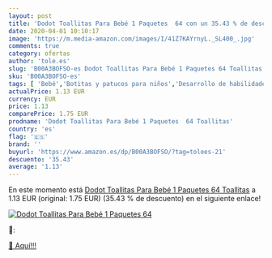 ```yaml
---
layout: post
title: 'Dodot Toallitas Para Bebé 1 Paquetes  64 con un 35.43 % de descuento'
date: 2020-04-01 10:10:17
image: 'https://m.media-amazon.com/images/I/41Z7KAYrnyL._SL400_.jpg'
comments: true
category: ofertas
author: 'tole.es'
slug: 'B00A3BOFSO-es Dodot Toallitas Para Bebé 1 Paquetes 64 Toallitas'
sku: 'B00A3BOFSO-es'
tags: [ 'Bebé','Botitas y patucos para niños','Desarrollo de habilidades motoras','Juguetes','Juguetes para Bebés y primera infancia','Juguetes para apilar y encajar','Juguetes y juegos','Lactancia y alimentación','Recipientes para comida','Zapatos','Zapatos para bebés','Zapatos para niños','Zapatos y complementos','bebé','dodot', ]
actualPrice: 1.13 EUR
currency: EUR
price: 1.13
comparePrice: 1.75 EUR
prodname: 'Dodot Toallitas Para Bebé 1 Paquetes  64 Toallitas'
country: 'es'
flag: '🇪🇸'
brand: ''
buyurl: 'https://www.amazon.es/dp/B00A3BOFSO/?tag=tolees-21'
descuento: '35.43'
average: '1.13'
---
```


En este momento está [Dodot Toallitas Para Bebé 1 Paquetes  64 Toallitas](https://www.amazon.es/dp/B00A3BOFSO/?tag=tolees-21) a 1.13 EUR (original: 1.75 EUR) (35.43 %  de descuento) en el siguiente enlace!

[![Dodot Toallitas Para Bebé 1 Paquetes  64](https://m.media-amazon.com/images/I/41Z7KAYrnyL._SL400_.jpg)](https://www.amazon.es/dp/B00A3BOFSO/?tag=tolees-21)

🔎:


[🛒 Aquí!!!](https://www.amazon.es/dp/B00A3BOFSO/?tag=tolees-21)
